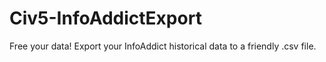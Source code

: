 # Civ5-InfoAddictExport
Free your data! Export your InfoAddict historical data to a friendly .csv file.
